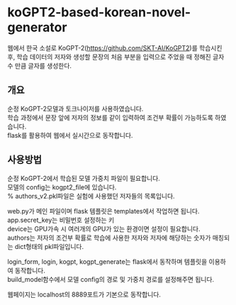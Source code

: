 # koGPT2-based-korean-novel-generator  

웹에서 한국 소설로 KoGPT-2(https://github.com/SKT-AI/KoGPT2)를 학습시킨 후, 학습 데이터의 저자와 생성할 문장의 처음 부분을 입력으로 주었을 때 정해진 글자 수 만큼 글자를 생성한다.  

## 개요  
순정 KoGPT-2모델과 토크나이저를 사용하였습니다.  
학습 과정에서 문장 앞에 저자의 정보를 같이 입력하여 조건부 확률이 가능하도록 하였습니다.  
flask를 활용하여 웹에서 실시간으로 동작합니다.  
  
## 사용방법  
순정 KoGPT-2에서 학습된 모델 가중치 파일이 필요합니다.  
모델의 config는 kogpt2_file에 있습니다.  
% authors_v2.pkl파일은 실험에 사용했던 저자들의 목록입니다.  
  
web.py가 메인 파일이며 flask 템플릿은 templates에서 작업하면 됩니다.  
app.secret_key는 비밀번호 설정하는 키  
device는 GPU가속 시 여러개의 GPU가 있는 환경이면 설정이 필요합니다.  
authors는 저자의 조건부 확률로 학습에 사용한 저자와 저자에 해당하는 숫자가 매칭되는 dict형태의 pkl파일입니다.  
  
login_form, login, kogpt, kogpt_generate는 flask에서 동작하며 템플릿을 이용하여 동작합니다.  
build_model함수에서 모델 config의 경로 및 가중치 경로를 설정해주면 됩니다.  
  
웹페이지는 localhost의 8889포트가 기본으로 동작합니다.  
